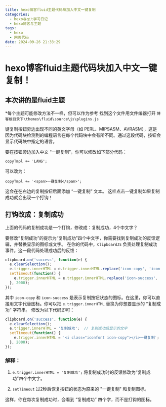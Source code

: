 ```yaml
---
title: hexo博客fluid主题代码块加入中文一键复制
categories:
  - hexo与git学习日记
  - hexo博客与主题
tags:
  - hexo
  - 网页代码
date: 2024-09-26 21:33:29
---
```


# hexo博客fluid主题代码块加入中文一键复制！

## 本次讲的是fluid主题
*每个主题可能修改方法不一样，但可以作为参考
找到这个文件用文件编器打开
`博客根目录下\themes\fluid\source\js\plugins.js`

键复制按钮旁边出现不同的英文字母（如 PERL、MIPSASM、AVRASM），这是因为代码块检测到的编程语言在每个代码块中会有所不同。通过这段代码，按钮会显示代码块中指定的语言。

要在按钮旁边加入中文 “一键复制”，你可以修改如下部分代码：


``` 
copyTmpl += 'LANG';
```

可以改为：


```
copyTmpl += '<span>一键复制</span>';
```

这会在在右边的复制按钮后面添加 “一键复制” 文本。
这样点击一键复制如果复制成功就会出现一个打钩！

## 打钩改成：复制成功

上面的代码的复制成功是一个打钩，修改成：复制成功，4个中文字？

要修改“复制成功”的提示为“复制成功”四个中文字，你需要找到复制成功的反馈逻辑，并替换显示的图标或文字。
在你的代码中，`ClipboardJS` 负责处理复制成功事件，这一段代码处理成功后的反馈：

```javascript
clipboard.on('success', function(e) {
  e.clearSelection();
  e.trigger.innerHTML = e.trigger.innerHTML.replace('icon-copy', 'icon-success');
  setTimeout(function() {
    e.trigger.innerHTML = e.trigger.innerHTML.replace('icon-success', 'icon-copy');
  }, 2000);
});
```
其中 `icon-copy` 和 `icon-success` 是表示复制按钮状态的图标。在这里，你可以直接用文字代替图标。你可以把 `e.trigger.innerHTML` 替换为你想要显示的 “复制成功” 字符串。
修改为以下代码即可：


```javascript
clipboard.on('success', function(e) {
  e.clearSelection();
  e.trigger.innerHTML = '复制成功';  // 复制成功后显示的文字
  setTimeout(function() {
    e.trigger.innerHTML = '<i class="iconfont icon-copy"></i>一键复制';  // 恢复成原始的复制按钮
  }, 2000);
});
```

### 解释： 
 
1. `e.trigger.innerHTML = '复制成功';` 将复制成功时的反馈修改为“复制成功”四个中文字。
 
2. `setTimeout` 过2秒后恢复按钮的状态为原来的 "一键复制" 和复制图标。

这样，你在每次复制成功时，会看到 “复制成功” 四个字，而不是打钩的图标。

